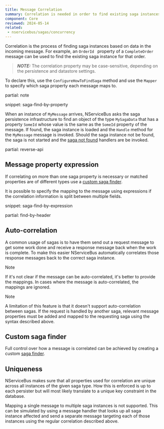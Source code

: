 ```yaml
---
title: Message Correlation
summary: Correlation is needed in order to find existing saga instances based on data in the incoming message
component: Core
reviewed: 2024-05-14
related:
 - nservicebus/sagas/concurrency
---
```


Correlation is the process of finding saga instances based on data in the incoming message. For example, an `OrderId ` property of a `CompleteOrder` message can be used to find the existing saga instance for that order.

> **_NOTE:_** The correlation property may be case-sensitive, depending on the persistence and datastore settings.

To declare this, use the `ConfigureHowToFindSaga` method and use the `Mapper` to specify which saga property each message maps to.

partial: note

snippet: saga-find-by-property

When an instance of `MyMessage` arrives, NServiceBus asks the saga persistence infrastructure to find an object of the type `MySagaData` that has a property `SomeId` whose value is the same as the `SomeId` property of the message. If found, the saga instance is loaded and the `Handle` method for the `MyMessage` message is invoked. Should the saga instance not be found, the saga is not started and the [saga not found](saga-not-found.md) handlers are be invoked.

partial: reverse-api

## Message property expression

If correlating on more than one saga property is necessary or matched properties are of different types use a [custom saga finder](saga-finding.md).

It is possible to specify the mapping to the message using expressions if the correlation information is split between multiple fields.

snippet: saga-find-by-expression

partial: find-by-header


## Auto-correlation

A common usage of sagas is to have them send out a request message to get some work done and receive a response message back when the work is complete. To make this easier NServiceBus automatically correlates those response messages back to the correct saga instance.

> [!NOTE]
> If it's not clear if the message can be auto-correlated, it's better to provide the mappings. In cases where the message is auto-correlated, the mappings are ignored.

> [!NOTE]
> A limitation of this feature is that it doesn't support auto-correlation between sagas. If the request is handled by another saga, relevant message properties must be added and mapped to the requesting saga using the syntax described above.


## Custom saga finder

Full control over how a message is correlated can be achieved by creating a custom [saga finder](/nservicebus/sagas/saga-finding.md).


## Uniqueness

NServiceBus makes sure that all properties used for correlation are unique across all instances of the given saga type. How this is enforced is up to each persister but will most likely translate to a unique key constraint in the database.

Mapping a single message to multiple saga instances is not supported. This can be simulated by using a message handler that looks up all saga instance affected and send a separate message targeting each of those instances using the regular correlation described above.
